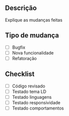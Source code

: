 ## Descrição

Explique as mudanças feitas

## Tipo de mudança

- [ ] Bugfix
- [ ] Nova funcionalidade
- [ ] Refatoração

## Checklist

- [ ] Código revisado
- [ ] Testado tema LD
- [ ] Testado linguagens
- [ ] Testado responsividade
- [ ] Testado comportamentos
